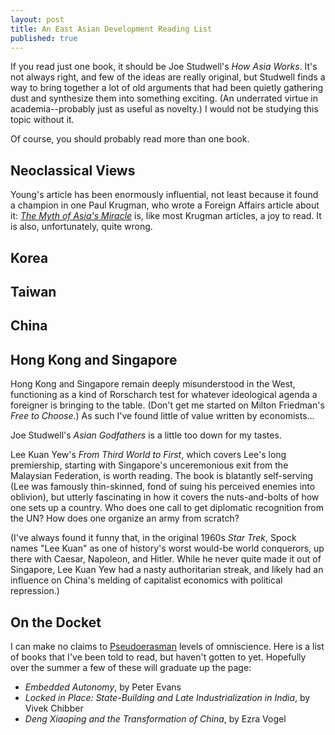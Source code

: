 ```yaml
---
layout: post
title: An East Asian Development Reading List
published: true
---
```



If you read just one book, it should be Joe Studwell's _How Asia Works_. It's not always right, and few of the ideas are really original, but Studwell finds a way to bring together a lot of old arguments that had been quietly gathering dust and synthesize them into something exciting. (An underrated virtue in academia--probably just as useful as novelty.) I would not be studying this topic without it.

Of course, you should probably read more than one book. 

## Neoclassical Views

Young's article has been enormously influential, not least because it found a champion in one Paul Krugman, who wrote a Foreign Affairs article about it: [_The Myth of Asia's Miracle_](https://www.foreignaffairs.com/articles/asia/1994-11-01/myth-asias-miracle) is, like most Krugman articles, a joy to read. It is also, unfortunately, quite wrong.



## Korea

## Taiwan

## China

## Hong Kong and Singapore

Hong Kong and Singapore remain deeply misunderstood in the West, functioning as a kind of Rorscharch test for whatever ideological agenda a foreigner is bringing to the table. (Don't get me started on Milton Friedman's _Free to Choose_.) As such I've found little of value written by economists...

Joe Studwell's _Asian Godfathers_ is a little too down for my tastes.

Lee Kuan Yew's _From Third World to First_, which covers Lee's long premiership, starting with Singapore's unceremonious exit from the Malaysian Federation, is worth reading. The book is blatantly self-serving (Lee was famously thin-skinned, fond of suing his perceived enemies into oblivion), but utterly fascinating in how it covers the nuts-and-bolts of how one sets up a country.  Who does one call to get diplomatic recognition from the UN? How does one organize an army from scratch?

(I've always found it funny that, in the original 1960s _Star Trek_, Spock names "Lee Kuan" as one of history's worst would-be world conquerors, up there with Caesar, Napoleon, and Hitler. While he never quite made it out of Singapore, Lee Kuan Yew had a nasty authoritarian streak, and likely had an influence on China's melding of capitalist economics with political repression.)



## On the Docket

I can make no claims to [Pseudoerasman](https://pseudoerasmus.com/) levels of omniscience. Here is a list of books that I've been told to read, but haven't gotten to yet. Hopefully over the summer a few of these will graduate up the page:

* _Embedded Autonomy_, by Peter Evans
* _Locked in Place: State-Building and Late Industrialization in India_, by Vivek Chibber
* _Deng Xiaoping and the Transformation of China_, by Ezra Vogel